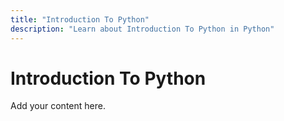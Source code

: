 ```yaml
---
title: "Introduction To Python"
description: "Learn about Introduction To Python in Python"
---
```


# Introduction To Python

Add your content here.
